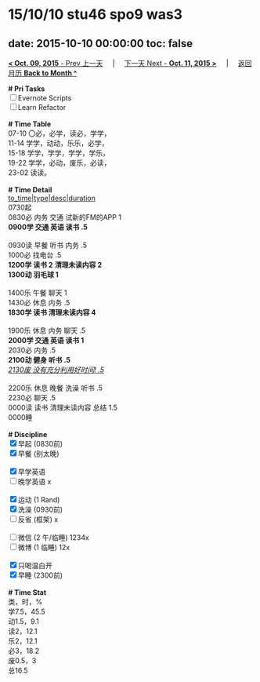 # 15/10/10 stu46 spo9 was3

date: 2015-10-10 00:00:00
toc: false
---
[**< Oct. 09, 2015** - Prev 上一天](/lifelogs/2015/10/d09.html) &nbsp; &nbsp; | &nbsp; &nbsp; [下一天 Next - **Oct. 11, 2015 >**](/lifelogs/2015/10/d11.html) &nbsp; &nbsp; |  &nbsp; &nbsp; [返回月历 **Back to Month ^**](/lifelogs/2015/10/index.html)
<br/><div><strong># Pri Tasks</strong></div><div><input type="checkbox"/>Evernote Scripts<br/></div><div><input type="checkbox"/>Learn Refactor</div><div><br/></div><div><b># Time Table</b></div><div>07-10 〇必，必学，读必，学学，</div><div>11-14 学学，动动，乐乐，必学，</div><div>15-18 学学，学学，学学，学乐，</div><div>19-22 学学，必动，废乐，必读，</div><div>23-02 读读。</div><div><br/></div><div><b># Time Detail</b></div><div><u>to_time|type|desc|duration</u></div><div>0730起</div><div>0830必 内务 交通 试新的FM的APP 1</div><div><b>0900学 交通 英语 读书 .5</b></div><div><b><br/></b></div><div>0930读 早餐 听书 内务 .5</div><div>1000必 找电台 .5</div><div><strong>1200学 读书 2</strong> <strong>清理未读内容 </strong><strong>2</strong></div><div><b>1300动 羽毛球 1</b></div><div><b><br/></b></div><div>1400乐 午餐 聊天 1</div><div>1430必 休息 内务 .5</div><div><strong>1830学 读书 清理未读内容 4</strong></div><div><strong><br/></strong></div><div>1900乐 休息 内务 聊天 .5</div><div><b>2000学 交通 英语 读书 1</b></div><div>2030必 内务 .5</div><div><b>2100动 健身 听书 .5</b></div><div><i><u>2130废 没有充分利用好时间! .5</u></i></div><div><b><br/></b></div><div>2200乐 休息 晚餐 洗澡 听书 .5</div><div>2230必 聊天 .5</div><div>0000读 读书 清理未读内容 总结 1.5</div><div>0000睡</div><div><br/></div><div><b># Discipline</b></div><div><input checked="true" type="checkbox"/>早起 (0830前) </div><div><input checked="true" type="checkbox"/>早餐 (别太晚) </div><div><br/></div><div><input checked="true" type="checkbox"/>早学英语 </div><div><input type="checkbox"/>晚学英语 x</div><div><br/></div><div><input checked="true" type="checkbox"/>运动 (1 Rand) </div><div><input checked="true" type="checkbox"/>洗澡 (0930前) </div><div><input type="checkbox"/>反省 (框架) x</div><div><br/></div><div><input type="checkbox"/>微信 (2 午/临睡) 1234x</div><div><input type="checkbox"/>微博 (1 临睡) 12x</div><div><br/></div><div><input checked="true" type="checkbox"/>只喝温白开 </div><div><input checked="true" type="checkbox"/>早睡 (2300前) </div><div><br/></div><div><b># Time Stat</b></div><div>类，时，%<br clear="none"/>学7.5，45.5<br clear="none"/>动1.5，9.1<br clear="none"/>读2，12.1</div><div>乐2，12.1</div><div>必3，18.2</div><div>废0.5，3</div><div>总16.5</div><div><br/></div><div><br/></div>
